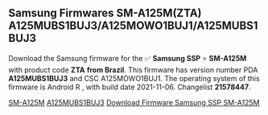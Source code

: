 <h2>Samsung Firmwares SM-A125M(ZTA) A125MUBS1BUJ3/A125MOWO1BUJ1/A125MUBS1BUJ3</h2>
Download the Samsung firmware for the ✅ <strong>Samsung SSP </strong> ⭐ <strong>SM-A125M</strong> with product code <strong>ZTA</strong> <strong> from Brazil</strong>. This firmware has version number PDA <strong>A125MUBS1BUJ3</strong> and CSC A125MOWO1BUJ1. The operating system of this firmware is Android R , with build date 2021-11-06. Changelist <strong>21578447</strong>.


[SM-A125M](https://samfirm.shop/samsung/model/SM-A125M)
[A125MUBS1BUJ3](https://samfirm.shop/samsung/pda/A125MUBS1BUJ3)
[Download Firmware Samsung SSP SM-A125M](https://samfirm.shop/samsung/firmware/472425)
